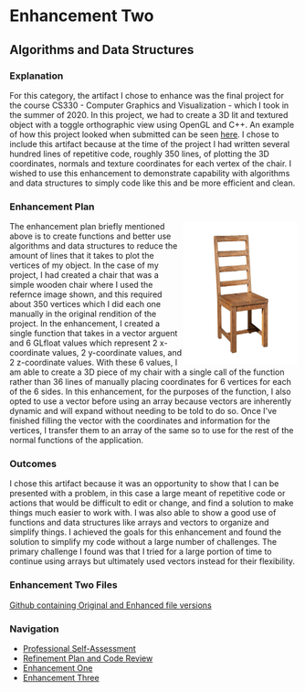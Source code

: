 # Enhancement Two
## Algorithms and Data Structures 

### Explanation
For this category, the artifact I chose to enhance was the final project for the course CS330 - Computer Graphics and Visualization - which I took in the summer of 2020. In this project, we had to create a 3D lit and textured object with a toggle orthographic view using OpenGL and C++. An example of how this project looked when submitted can be seen [here](https://www.youtube.com/watch?v=XyaaWhLJi_w). I chose to include this artifact because at the time of the project I had written several hundred lines of repetitive code, roughly 350 lines, of plotting the 3D coordinates, normals and texture coordinates for each vertex of the chair. I wished to use this enhancement to demonstrate capability with algorithms and data structures to simply code like this and be more efficient and clean. 

### Enhancement Plan
<img src="../images/WoodChair.jpg" width="200" height="250" align="right">
The enhancement plan briefly mentioned above is to create functions and better use algorithms and data structures to reduce the amount of lines that it takes to plot the vertices of my object. In the case of my project, I had created a chair that was a simple wooden chair where I used the refernce image shown, and this required about 350 vertices which I did each one manually in the original rendition of the project. In the enhancement, I created a single function that takes in a vector arguent and 6 GLfloat values which represent 2 x-coordinate values, 2 y-coordinate values, and 2 z-coordinate values. With these 6 values, I am able to create a 3D piece of my chair with a single call of the function rather than 36 lines of manually placing coordinates for 6 vertices for each of the 6 sides. In this enhancement, for the purposes of the function, I also opted to use a vector before using an array because vectors are inherently dynamic and will expand without needing to be told to do so. Once I've finished filling the vector with the coordinates and information for the vertices, I transfer them to an array of the same so to use for the rest of the normal functions of the application.


### Outcomes
I chose this artifact because it was an opportunity to show that I can be presented with a problem, in this case a large meant of repetitive code or actions that would be difficult to edit or change, and find a solution to make things much easier to work with. I was also able to show a good use of functions and data structures like arrays and vectors to organize and simplify things. I achieved the goals for this enhancement and found the solution to simplify my code without a large number of challenges. The primary challenge I found was that I tried for a large portion of time to continue using arrays but ultimately used vectors instead for their flexibility. 

### Enhancement Two Files
[Github containing Original and Enhanced file versions](https://github.com/cnohilly/cnohilly.github.io/tree/main/Enhancement_Two_Files)

### Navigation
  - [Professional Self-Assessment](../index.md)
  - [Refinement Plan and Code Review](./refinement_codereview.md)
  - [Enhancement One](./enhancement_one.md)
  - [Enhancement Three](./enhancement_three.md)
